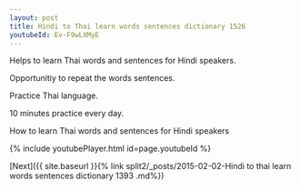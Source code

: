 ```yaml
---
layout: post
title: Hindi to Thai learn words sentences dictionary 1526 
youtubeId: Ev-F9wLXMyE
---
```

 
 
Helps to learn Thai words and sentences for Hindi speakers.

Opportunitiy to repeat the words sentences. 

Practice Thai language. 
 
10 minutes practice every day. 
 
How to learn Thai words and sentences for Hindi speakers 
 
{% include youtubePlayer.html id=page.youtubeId %}
 
 
[Next]({{ site.baseurl }}{% link  split2/_posts/2015-02-02-Hindi to thai learn words sentences dictionary 1393 .md%})
 
